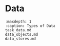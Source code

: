 # Data

```{toctree}
:maxdepth: 1
:caption: Types of Data
task_data.md
data_objects.md
data_stores.md
```

```{tags} reference, building_diagrams
```
